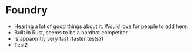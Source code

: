 # Foundry

- Hearing a lot of good things about it. Would love for people to add here.
- Built in Rust, seems to be a hardhat competitor.
- Is apparently very fast (faster tests?)
- Test2
